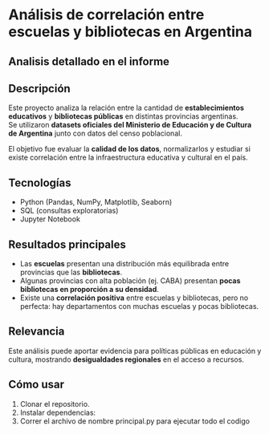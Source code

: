 # Análisis de correlación entre escuelas y bibliotecas en Argentina

## Analisis detallado en el informe

## Descripción
Este proyecto analiza la relación entre la cantidad de **establecimientos educativos** y **bibliotecas públicas** en distintas provincias argentinas.  
Se utilizaron **datasets oficiales del Ministerio de Educación y de Cultura de Argentina** junto con datos del censo poblacional.  

El objetivo fue evaluar la **calidad de los datos**, normalizarlos y estudiar si existe correlación entre la infraestructura educativa y cultural en el país.

## Tecnologías
- Python (Pandas, NumPy, Matplotlib, Seaborn)
- SQL (consultas exploratorias)
- Jupyter Notebook

## Resultados principales
- Las **escuelas** presentan una distribución más equilibrada entre provincias que las **bibliotecas**.  
- Algunas provincias con alta población (ej. CABA) presentan **pocas bibliotecas en proporción a su densidad**.  
- Existe una **correlación positiva** entre escuelas y bibliotecas, pero no perfecta: hay departamentos con muchas escuelas y pocas bibliotecas.  

## Relevancia
Este análisis puede aportar evidencia para políticas públicas en educación y cultura, mostrando **desigualdades regionales** en el acceso a recursos.

## Cómo usar
1. Clonar el repositorio.
2. Instalar dependencias:  
3. Correr el archivo de nombre principal.py para ejecutar todo el codigo
